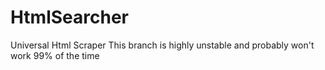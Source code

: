 # HtmlSearcher
Universal Html Scraper
This branch is highly unstable and probably won't work 99% of the time
